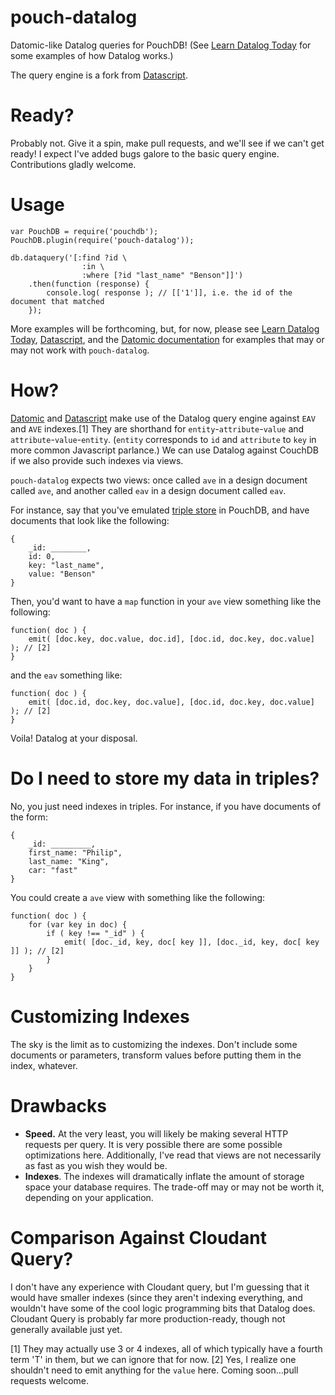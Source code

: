 # pouch-datalog

Datomic-like Datalog queries for PouchDB! (See [Learn Datalog Today](http://www.learndatalogtoday.org/) for some examples of how Datalog works.)

The query engine is a fork from [Datascript](https://github.com/tonsky/datascript).

# Ready?

Probably not. Give it a spin, make pull requests, and we'll see if we can't get ready! I expect I've added bugs galore to the basic query engine. Contributions gladly welcome.

# Usage

```
var PouchDB = require('pouchdb');
PouchDB.plugin(require('pouch-datalog'));

db.dataquery('[:find ?id \
                :in \
                :where [?id "last_name" "Benson"]]')
    .then(function (response) {
        console.log( response ); // [['1']], i.e. the id of the document that matched
    });
```

More examples will be forthcoming, but, for now, please see [Learn Datalog Today](http://www.learndatalogtoday.org/), [Datascript](https://github.com/tonsky/datascript), and the [Datomic documentation](http://docs.datomic.com/query.html) for examples that may or may not work with `pouch-datalog`.

# How?

[Datomic](http://www.datomic.com/) and [Datascript](https://github.com/tonsky/datascript) make use of the Datalog query engine against `EAV` and `AVE` indexes.[1] They are shorthand for `entity`-`attribute`-`value` and `attribute`-`value`-`entity`. (`entity` corresponds to `id` and `attribute` to `key` in more common Javascript parlance.) We can use Datalog against CouchDB if we also provide such indexes via views.

`pouch-datalog` expects two views: once called `ave` in a design document called `ave`, and another called `eav` in a design document called `eav`.

For instance, say that you've emulated [triple store](https://en.wikipedia.org/wiki/Triplestore) in PouchDB, and have documents that look like the following:

```
{
    _id: ________,
    id: 0,
    key: "last_name",
    value: "Benson"
}
```

Then, you'd want to have a `map` function in your `ave` view something like the following:

```
function( doc ) {
    emit( [doc.key, doc.value, doc.id], [doc.id, doc.key, doc.value] ); // [2]
}
```

and the `eav` something like:

```
function( doc ) {
    emit( [doc.id, doc.key, doc.value], [doc.id, doc.key, doc.value] ); // [2]
}
```

Voila! Datalog at your disposal.

# Do I need to store my data in triples?

No, you just need indexes in triples. For instance, if you have documents of the form:

```
{
    _id: _________,
    first_name: "Philip",
    last_name: "King",
    car: "fast"
}
```

You could create a `ave` view with something like the following:

```
function( doc ) {
    for (var key in doc) {
        if ( key !== "_id" ) {
            emit( [doc._id, key, doc[ key ]], [doc._id, key, doc[ key ]] ); // [2]
        }
    }
}
```

# Customizing Indexes

The sky is the limit as to customizing the indexes. Don't include some documents or parameters, transform values before putting them in the index, whatever.


# Drawbacks

- **Speed.** At the very least, you will likely be making several HTTP requests per query. It is very possible there are some possible optimizations here. Additionally, I've read that views are not necessarily as fast as you wish they would be.
- **Indexes**. The indexes will dramatically inflate the amount of storage space your database requires. The trade-off may or may not be worth it, depending on your application.

# Comparison Against Cloudant Query?

I don't have any experience with Cloudant query, but I'm guessing that it would have smaller indexes (since they aren't indexing everything, and wouldn't have some of the cool logic programming bits that Datalog does. Cloudant Query is probably far more production-ready, though not generally available just yet.

[1] They may actually use 3 or 4 indexes, all of which typically have a fourth term 'T' in them, but we can ignore that for now.
[2] Yes, I realize one shouldn't need to emit anything for the `value` here. Coming soon…pull requests welcome.